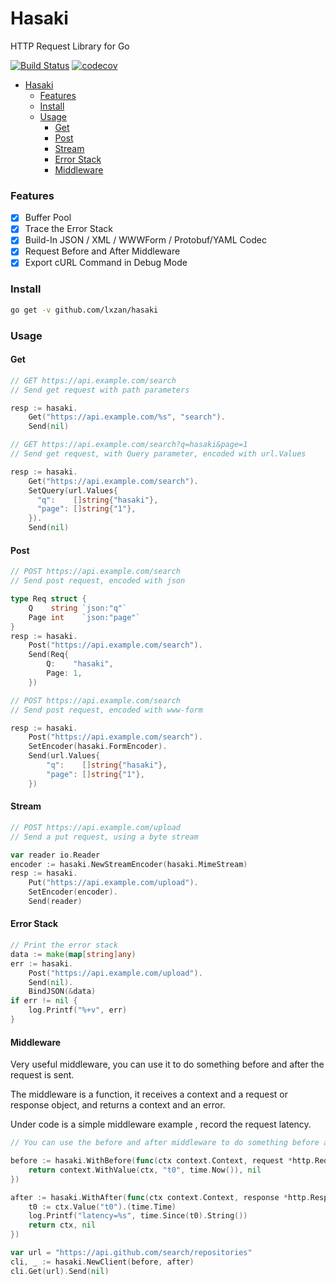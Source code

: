 # Hasaki

HTTP Request Library for Go

[![Build Status][1]][2] [![codecov][3]][4]

[1]: https://github.com/lxzan/hasaki/workflows/Go%20Test/badge.svg?branch=master
[2]: https://github.com/lxzan/hasaki/actions?query=branch%3Amaster
[3]: https://codecov.io/gh/lxzan/hasaki/graph/badge.svg?token=0VY55RLS3G
[4]: https://codecov.io/gh/lxzan/hasaki

- [Hasaki](#hasaki)
    - [Features](#features)
    - [Install](#install)
    - [Usage](#usage)
      - [Get](#get)
      - [Post](#post)
      - [Stream](#stream)
      - [Error Stack](#error-stack)
      - [Middleware](#middleware)

### Features

-   [x] Buffer Pool
-   [x] Trace the Error Stack
-   [x] Build-In JSON / XML / WWWForm / Protobuf/YAML Codec 
-   [x] Request Before and After Middleware
-   [x] Export cURL Command in Debug Mode

### Install

```bash
go get -v github.com/lxzan/hasaki
```

### Usage

#### Get

```go
// GET https://api.example.com/search
// Send get request with path parameters

resp := hasaki.
    Get("https://api.example.com/%s", "search").
    Send(nil)
```

```go
// GET https://api.example.com/search?q=hasaki&page=1
// Send get request, with Query parameter, encoded with url.Values

resp := hasaki.
    Get("https://api.example.com/search").
    SetQuery(url.Values{
      "q":    []string{"hasaki"},
      "page": []string{"1"},
    }).
    Send(nil)
```

#### Post

```go
// POST https://api.example.com/search
// Send post request, encoded with json

type Req struct {
    Q    string `json:"q"`
    Page int    `json:"page"`
}
resp := hasaki.
    Post("https://api.example.com/search").
    Send(Req{
        Q:    "hasaki",
        Page: 1,
    })
```

```go
// POST https://api.example.com/search
// Send post request, encoded with www-form

resp := hasaki.
    Post("https://api.example.com/search").
    SetEncoder(hasaki.FormEncoder).
    Send(url.Values{
        "q":    []string{"hasaki"},
        "page": []string{"1"},
    })
```

#### Stream

```go
// POST https://api.example.com/upload
// Send a put request, using a byte stream

var reader io.Reader
encoder := hasaki.NewStreamEncoder(hasaki.MimeStream)
resp := hasaki.
    Put("https://api.example.com/upload").
    SetEncoder(encoder).
    Send(reader)
```

#### Error Stack

```go
// Print the error stack
data := make(map[string]any)
err := hasaki.
    Post("https://api.example.com/upload").
    Send(nil).
    BindJSON(&data)
if err != nil {
    log.Printf("%+v", err)
}
```

#### Middleware

Very useful middleware, you can use it to do something before and after the request is sent.

The middleware is a function, it receives a context and a request or response object, and returns a context and an error.

Under code is a simple middleware example , record the request latency.

```go
// You can use the before and after middleware to do something before and after the request is sent

before := hasaki.WithBefore(func(ctx context.Context, request *http.Request) (context.Context, error) {
    return context.WithValue(ctx, "t0", time.Now()), nil
})

after := hasaki.WithAfter(func(ctx context.Context, response *http.Response) (context.Context, error) {
    t0 := ctx.Value("t0").(time.Time)
    log.Printf("latency=%s", time.Since(t0).String())
    return ctx, nil
})

var url = "https://api.github.com/search/repositories"
cli, _ := hasaki.NewClient(before, after)
cli.Get(url).Send(nil)
```